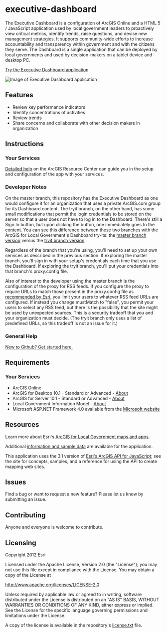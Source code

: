# executive-dashboard

The Executive Dashboard is a configuration of ArcGIS Online and a HTML 5 / JavaScript application used by local government leaders to proactively view critical metrics, identify trends, raise questions, and devise new management strategies.  It supports community-wide efforts to increase accountability and transparency within government and with the citizens they serve.   The Dashboard is a single application that can be deployed by local governments and used by decision-makers on a tablet device and desktop PC.

[Try the Executive Dashboard application](http://localgovtemplates2.esri.com/ExecutiveDashboardTryItLive/)

![Image of Executive Dashboard application](https://raw.github.com/Esri/executive-dashboard/master/executive-dashboard.png "Executive Dashboard application")

## Features

* Review key performance indicators
* Identify concentrations of activities
* Review trends
* Share concerns and collaborate with other decision makers in organization

## Instructions

### Your Services

[Detailed help](http://resources.arcgis.com/en/help/localgovernment/10.1/index.html#/What_is_Executive_Dashboard/028s0000011n000000/)
on the ArcGIS Resource Center can guide you in the setup and configuration of the app with your services.

### Developer Notes

On the master branch, this repository has the Executive Dashboard as one would configure it for an
organization that uses a private ArcGIS.com group for its Dashboard content. The tryit branch, on the
other hand, has some small modifications that permit the login credentials to be stored on the server
so that a user does not have to log in to the Dashboard. There's still a Sign In button, but upon
clicking the button, one immediately goes to the content. You can see this difference between these
two branches with the ArcGIS for Local Government's Dashboard try-its: the
[master branch version](http://localgovtemplates2.esri.com/ExecutiveDashboard/) versus the
[tryit branch version](http://localgovtemplates2.esri.com/ExecutiveDashboardTryItLive/).

Regardless of the branch that you're using, you'll need to set up your own services as described
in the previous section. If exploring the master branch, you'll sign in with your setup's credentials
each time that you use the Dashboard. If exploring the tryit branch, you'll put your credentials into
that branch's proxy.config file.

Also of interest to the developer using the master branch is the configuration of the proxy for RSS
feeds. If you configure the proxy to require URLs to match those present in the proxy.config file
as [recommended by Esri](http://help.arcgis.com/en/webapi/javascript/arcgis/help/jshelp_start.htm#jshelp/ags_proxy.htm),
you limit your users to whatever RSS feed URLs are configured. If instead you change mustMatch to
"false", you permit your users to select any RSS feed, but there is the possibility that the site
might be used by unexpected sources. This is a security tradeoff that you and your organization must
decide. (The tryit branch only uses a list of predefined URLs, so this tradeoff is not an issue for it.)

### General Help
[New to Github? Get started here.](http://htmlpreview.github.com/?https://github.com/Esri/esri.github.com/blob/master/help/esri-getting-to-know-github.html)

## Requirements

### Your Services

* ArcGIS Online
* ArcGIS for Desktop 10.1 - Standard or Advanced - [About](http://www.esri.com/software/arcgis/arcgis-for-desktop)
* ArcGIS for Server 10.1 - Standard or Advanced - [About](http://www.esri.com/software/arcgis/arcgisserver)
* Local Government Information Model - [About](http://www.arcgis.com/home/item.html?id=5f799e6d23d94e25b5aaaf2a58e63fb1)
* Microsoft ASP.NET Framework 4.0 available from the [Microsoft website](http://www.microsoft.com/en-us/download/details.aspx?id=17851)

## Resources

Learn more about Esri's [ArcGIS for Local Government maps and apps](http://resources.arcgis.com/en/communities/local-government/).

Additional [information and sample data](http://www.arcgis.com/home/item.html?id=9c31136ff6f54dfb90edbc74f08573ed)
are available for the application.

This application uses the 3.1 version of
[Esri's ArcGIS API for JavaScript](http://help.arcgis.com/en/webapi/javascript/arcgis/index.html);
see the site for concepts, samples, and a reference for using the API to create mapping web sites.

## Issues

Find a bug or want to request a new feature?  Please let us know by submitting an issue.

## Contributing

Anyone and everyone is welcome to contribute.

## Licensing

Copyright 2012 Esri

Licensed under the Apache License, Version 2.0 (the "License");
you may not use this file except in compliance with the License.
You may obtain a copy of the License at

   http://www.apache.org/licenses/LICENSE-2.0

Unless required by applicable law or agreed to in writing, software
distributed under the License is distributed on an "AS IS" BASIS,
WITHOUT WARRANTIES OR CONDITIONS OF ANY KIND, either express or implied.
See the License for the specific language governing permissions and
limitations under the License.

A copy of the license is available in the repository's
[license.txt](https://raw.github.com/Esri/executive-dashboard/master/license.txt) file.
